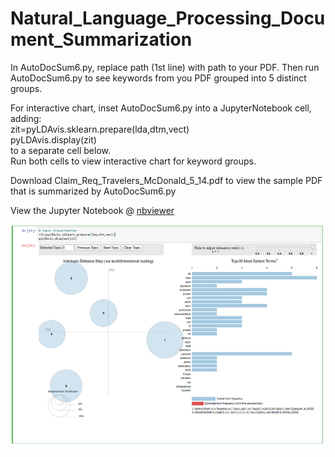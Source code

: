 # Natural_Language_Processing_Document_Summarization
In AutoDocSum6.py, replace path (1st line) with path to your PDF. Then run AutoDocSum6.py to see keywords from you PDF grouped into 5 distinct groups.

For interactive chart, inset AutoDocSum6.py into a JupyterNotebook cell, adding:  
zit=pyLDAvis.sklearn.prepare(lda,dtm,vect)  
pyLDAvis.display(zit)  
to a separate cell below.  
Run both cells to view interactive chart for keyword groups.

Download Claim_Req_Travelers_McDonald_5_14.pdf to view the sample PDF that is summarized by AutoDocSum6.py

View the Jupyter Notebook @ [nbviewer](https://nbviewer.jupyter.org/github/MattLondon101/Natural_Language_Processing_Document_Summarization/blob/master/AutoDocSum6.ipynb)


![Topic Visualization at end of Notebook](https://github.com/MattLondon101/Images/blob/master/TopicVisualization1.png)
